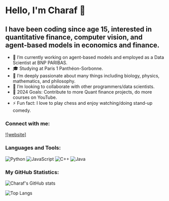 # Hello, I'm Charaf 👋

## I have been coding since age 15, interested in quantitative finance, computer vision, and agent-based models in economics and finance.
- 🔭 I’m currently working on agent-based models and employed as a Data Scientist at BNP PARIBAS.
- 🎓 Studying at Paris 1 Panthéon-Sorbonne.
- 🌱 I’m deeply passionate about many things including biology, physics, mathematics, and philosophy.
- 👯 I’m looking to collaborate with other programmers/data scientists.
- 🥅 2024 Goals: Contribute to more Quant finance projects, do more courses on YouTube.
- ⚡ Fun fact: I love to play chess and enjoy watching/doing stand-up comedy.

### Connect with me:

[![website]](https://www.linkedin.com/in/charaf-zguiouar/)

### Languages and Tools:

![Python](https://img.shields.io/badge/-Python-3776AB?style=flat&logo=Python&logoColor=white)
![JavaScript](https://img.shields.io/badge/-JavaScript-F7DF1E?style=flat&logo=javascript&logoColor=black)
![C++](https://img.shields.io/badge/-C++-00599C?style=flat&logo=cplusplus&logoColor=white)
![Java](https://img.shields.io/badge/-Java-007396?style=flat&logo=java&logoColor=white)

### My GitHub Statistics:

![Charaf's GitHub stats](https://github-readme-stats.vercel.app/api?username=zgcharaf&show_icons=true&theme=radical)

![Top Langs](https://github-readme-stats.vercel.app/api/top-langs/?username=zgcharaf&layout=compact&theme=radical)

